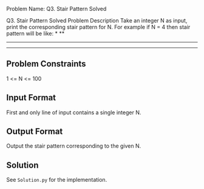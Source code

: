Problem Name: Q3. Stair Pattern
Solved

Q3. Stair Pattern
Solved
Problem Description
Take an integer N as input, print the corresponding stair pattern for N.
For example if N = 4 then stair pattern will be like:
*
**
***
****

## Problem Constraints

1 <= N <= 100

## Input Format

First and only line of input contains a single integer N.

## Output Format

Output the stair pattern corresponding to the given N.

## Solution

See `Solution.py` for the implementation.